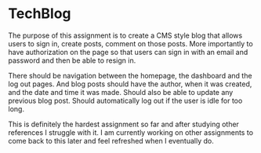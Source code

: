 # TechBlog

The purpose of this assignment is to create a CMS style blog that allows users to sign in, create posts, comment on those posts.
More importantly to have authorization on the page so that users can sign in with an email and password and then be able to resign in.

There should be navigation between the homepage, the dashboard and the log out pages.
And blog posts should have the author, when it was created, and the date and time it was made.
Should also be able to update any previous blog post.
Should automatically log out if the user is idle for too long.

This is definitely the hardest assignment so far and after studying other references I struggle with it. 
I am currently working on other assignments to come back to this later and feel refreshed when I eventually do.